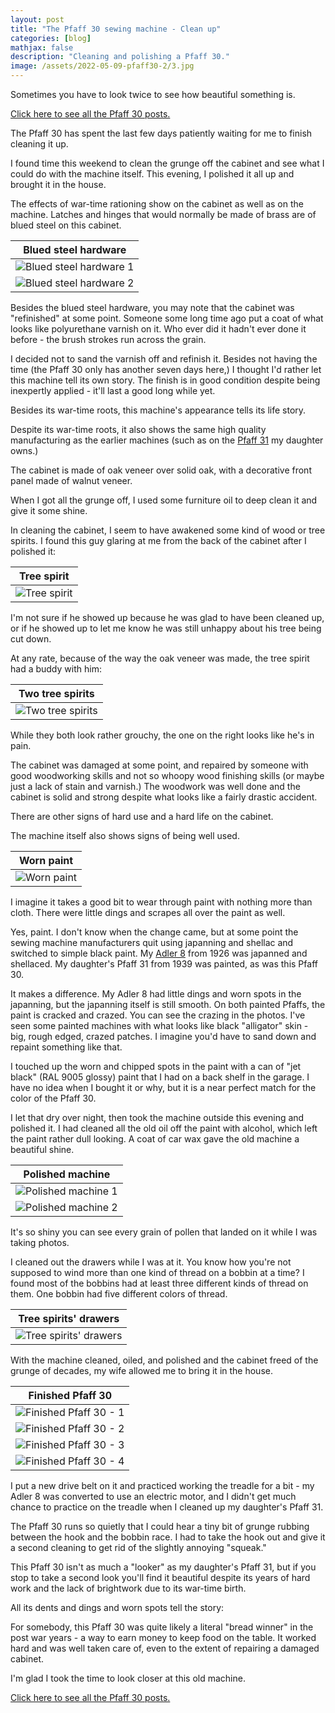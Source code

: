 ```yaml
---
layout: post
title: "The Pfaff 30 sewing machine - Clean up"
categories: [blog]
mathjax: false
description: "Cleaning and polishing a Pfaff 30."
image: /assets/2022-05-09-pfaff30-2/3.jpg
---
```

Sometimes you have to look twice to see how beautiful something is.

[Click here to see all the Pfaff 30 posts.](pfaff30-toc) 

The Pfaff 30 has spent the last few days patiently waiting for me to finish cleaning it up.

I found time this weekend to clean the grunge off the cabinet and see what I could do with the machine itself.  This evening, I polished it all up and brought it in the house.

The effects of war-time rationing show on the cabinet as well as on the machine.  Latches and hinges that would normally be made of brass are of blued steel on this cabinet.

|Blued steel hardware|
|--------------------|
|![Blued steel hardware 1](/assets/2022-05-09-pfaff30-2/1.jpg)|
|![Blued steel hardware 2](/assets/2022-05-09-pfaff30-2/2.jpg)|

Besides the blued steel hardware, you may note that the cabinet was "refinished" at some point.  Someone some long time ago put a coat of what looks like polyurethane varnish on it.  Who ever did it hadn't ever done it before - the brush strokes run across the grain.

I decided not to sand the varnish off and refinish it.  Besides not having the time (the Pfaff 30 only has another seven days here,) I thought I'd rather let this machine tell its own story.  The finish is in good condition despite being inexpertly applied - it'll last a good long while yet.

Besides its war-time roots, this machine's appearance tells its life story.

Despite its war-time roots, it also shows the same high quality manufacturing as the earlier machines (such as on the [Pfaff 31](pfaff31-toc) my daughter owns.)

The cabinet is made of oak veneer over solid oak, with a decorative front panel made of walnut veneer.

When I got all the grunge off, I used some furniture oil to deep clean it and give it some shine.

In cleaning the cabinet, I seem to have awakened some kind of wood or tree spirits.  I found this guy glaring at me from the back of the cabinet after I polished it:

|Tree spirit|
|-----------|
|![Tree spirit](/assets/2022-05-09-pfaff30-2/3.jpg)|

I'm not sure if he showed up because he was glad to have been cleaned up, or if he showed up to let me know he was still unhappy about his tree being cut down.

At any rate, because of the way the oak veneer was made, the tree spirit had a buddy with him:

|Two tree spirits|
|----------------|
|![Two tree spirits](/assets/2022-05-09-pfaff30-2/3a.jpg)|

While they both look rather grouchy, the one on the right looks like he's in pain.

The cabinet was damaged at some point, and repaired by someone with good woodworking skills and not so whoopy wood finishing skills (or maybe just a lack of stain and varnish.)  The woodwork was well done and the cabinet is solid and strong despite what looks like a fairly drastic accident.

There are other signs of hard use and a hard life on the cabinet.

The machine itself also shows signs of being well used.

|Worn paint|
|----------|
|![Worn paint](/assets/2022-05-09-pfaff30-2/4.jpg)|

I imagine it takes a good bit to wear through paint with nothing more than cloth.  There were little dings and scrapes all over the paint as well.

Yes, paint.  I don't know when the change came, but at some point the sewing machine manufacturers quit using japanning and shellac and switched to simple black paint.  My [Adler 8](adler-toc) from 1926 was japanned and shellaced.  My daughter's Pfaff 31 from 1939 was painted, as was this Pfaff 30.

It makes a difference.  My Adler 8 had little dings and worn spots in the japanning, but the japanning itself is still smooth.  On both painted Pfaffs, the paint is cracked and crazed.  You can see the crazing in the photos.  I've seen some painted machines with what looks like black "alligator" skin - big, rough edged, crazed patches.  I imagine you'd have to sand down and repaint something like that.

I touched up the worn and chipped spots in the paint with a can of "jet black" (RAL 9005 glossy) paint that I had on a back shelf in the garage.  I have no idea when I bought it or why, but it is a near perfect match for the color of the Pfaff 30.

I let that dry over night, then took the machine outside this evening and polished it.  I had cleaned all the old oil off the paint with alcohol, which left the paint rather dull looking.  A coat of car wax gave the old machine a beautiful shine.

|Polished machine|
|----------------|
|![Polished machine 1](/assets/2022-05-09-pfaff30-2/5.jpg)|
|![Polished machine 2](/assets/2022-05-09-pfaff30-2/6.jpg)|

It's so shiny you can see every grain of pollen that landed on it while I was taking photos.

I cleaned out the drawers while I was at it.  You know how you're not supposed to wind more than one kind of thread on a bobbin at a time?  I found most of the bobbins had at least three different kinds of thread on them.  One bobbin had five different colors of thread.

|Tree spirits' drawers|
|---------------------|
|![Tree spirits' drawers](/assets/2022-05-09-pfaff30-2/7.jpg)|

With the machine cleaned, oiled, and polished and the cabinet freed of the grunge of decades, my wife allowed me to bring it in the house.

|Finished Pfaff 30|
|-----------------|
|![Finished Pfaff 30 - 1](/assets/2022-05-09-pfaff30-2/8.jpg)|
|![Finished Pfaff 30 - 2](/assets/2022-05-09-pfaff30-2/9.jpg)|
|![Finished Pfaff 30 - 3](/assets/2022-05-09-pfaff30-2/10.jpg)|
|![Finished Pfaff 30 - 4](/assets/2022-05-09-pfaff30-2/11.jpg)|

I put a new drive belt on it and practiced working the treadle for a bit - my Adler 8 was converted to use an electric motor, and I didn't get much chance to practice on the treadle when I cleaned up my daughter's Pfaff 31.

The Pfaff 30 runs so quietly that I could hear a tiny bit of grunge rubbing between the hook and the bobbin race.  I had to take the hook out and give it a second cleaning to get rid of the slightly annoying "squeak."

This Pfaff 30 isn't as much a "looker" as my daughter's Pfaff 31, but if you stop to take a second look you'll find it beautiful despite its years of hard work and the lack of brightwork due to its war-time birth.

All its dents and dings and worn spots tell the story:

For somebody, this Pfaff 30 was quite likely a literal "bread winner" in the post war years - a way to earn money to keep food on the table.  It worked hard and was well taken care of, even to the extent of repairing a damaged cabinet.

I'm glad I took the time to look closer at this old machine.

[Click here to see all the Pfaff 30 posts.](pfaff30-toc) 
